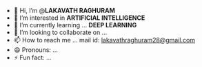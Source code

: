 - 👋 Hi, I’m @**LAKAVATH RAGHURAM**
- 👀 I’m interested in **ARTIFICIAL INTELLIGENCE**
- 🌱 I’m currently learning ... **DEEP LEARNING**
- 💞️ I’m looking to collaborate on ...
- 📫 How to reach me ... mail id: lakavathraghuram28@gmail.com
- 😄 Pronouns: ...
- ⚡ Fun fact: ...

<!---
LAKAVATHRAGHURAM/LAKAVATHRAGHURAM is a ✨ special ✨ repository because its `README.md` (this file) appears on your GitHub profile.
You can click the Preview link to take a look at your changes.
--->
